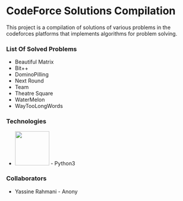 # CodeForce Solutions Compilation
This project is a compilation of solutions of various problems in the codeforces platforms that implements algorithms for problem solving.
### List Of Solved Problems
+ Beautiful Matrix
+ Bit++
+ DominoPilling
+ Next Round
+ Team
+ Theatre Square
+ WaterMelon
+ WayTooLongWords
### Technologies
+ <img src="https://cdn.iconscout.com/icon/free/png-256/free-python-3629591-3032289.png"  width="92" height="92"> - Python3
### Collaborators
+ Yassine Rahmani - Anony

